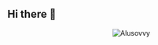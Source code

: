 ## Hi there 👋

<p align="center"> <img src="https://komarev.com/ghpvc/?username=GITHUB-USERNAME&label=Profile%20views&color=ce9927&style=flat" alt="Alusovvy" /> </p>
